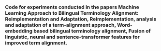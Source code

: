 ### Code for experiments conducted in the papers Machine Learning Approach to Bilingual Terminology Alignment: Reimplementation and Adaptation, Reimplementation, analysis and adaptation of a term-alignment approach, Word-embedding based bilingual terminology alignment, Fusion of linguistic, neural and sentence-transformer features for improved term alignment.
